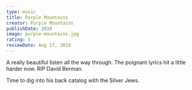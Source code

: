 ```yaml
---
type: music
title: Purple Mountains
creator: Purple Mountains
publishDate: 2019
image: purple-mountains.jpg
rating: 5
reviewDate: Aug 17, 2019
---
```


A really beautiful listen all the way through. The poignant lyrics hit a little harder now. RIP David Berman.

Time to dig into his back catalog with the Silver Jews.
